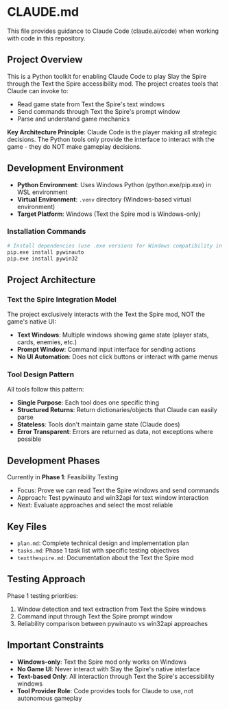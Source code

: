 # CLAUDE.md

This file provides guidance to Claude Code (claude.ai/code) when working with code in this repository.

## Project Overview

This is a Python toolkit for enabling Claude Code to play Slay the Spire through the Text the Spire accessibility mod. The project creates tools that Claude can invoke to:

- Read game state from Text the Spire's text windows
- Send commands through Text the Spire's prompt window
- Parse and understand game mechanics

**Key Architecture Principle**: Claude Code is the player making all strategic decisions. The Python tools only provide the interface to interact with the game - they do NOT make gameplay decisions.

## Development Environment

- **Python Environment**: Uses Windows Python (python.exe/pip.exe) in WSL environment
- **Virtual Environment**: `.venv` directory (Windows-based virtual environment)
- **Target Platform**: Windows (Text the Spire mod is Windows-only)

### Installation Commands
```bash
# Install dependencies (use .exe versions for Windows compatibility in WSL)
pip.exe install pywinauto
pip.exe install pywin32
```

## Project Architecture

### Text the Spire Integration Model
The project exclusively interacts with the Text the Spire mod, NOT the game's native UI:

- **Text Windows**: Multiple windows showing game state (player stats, cards, enemies, etc.)
- **Prompt Window**: Command input interface for sending actions
- **No UI Automation**: Does not click buttons or interact with game menus

### Tool Design Pattern
All tools follow this pattern:
- **Single Purpose**: Each tool does one specific thing
- **Structured Returns**: Return dictionaries/objects that Claude can easily parse
- **Stateless**: Tools don't maintain game state (Claude does)
- **Error Transparent**: Errors are returned as data, not exceptions where possible

## Development Phases

Currently in **Phase 1**: Feasibility Testing
- Focus: Prove we can read Text the Spire windows and send commands
- Approach: Test pywinauto and win32api for text window interaction
- Next: Evaluate approaches and select the most reliable

## Key Files

- `plan.md`: Complete technical design and implementation plan
- `tasks.md`: Phase 1 task list with specific testing objectives
- `textthespire.md`: Documentation about the Text the Spire mod

## Testing Approach

Phase 1 testing priorities:
1. Window detection and text extraction from Text the Spire windows
2. Command input through Text the Spire prompt window
3. Reliability comparison between pywinauto vs win32api approaches

## Important Constraints

- **Windows-only**: Text the Spire mod only works on Windows
- **No Game UI**: Never interact with Slay the Spire's native interface
- **Text-based Only**: All interaction through Text the Spire's accessibility windows
- **Tool Provider Role**: Code provides tools for Claude to use, not autonomous gameplay